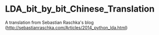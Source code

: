# LDA_bit_by_bit_Chinese_Translation
A translation from Sebastian Raschka's blog (http://sebastianraschka.com/Articles/2014_python_lda.html)
